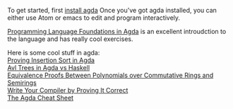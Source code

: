 To get started, first [install agda](https://agda.readthedocs.io/en/v2.6.1/getting-started/installation.html)
Once you've got agda installed, you can either use Atom or emacs to edit and program interactively.

[Programming Language Foundations in Agda](https://plfa.github.io/) is an excellent introudction to the language and has really cool exercises.

Here is some cool stuff in agda:\
[Proving Insertion Sort in Agda](https://wenkokke.github.io/2016/insertion-sort-in-agda/)\
[Avl Trees in Agda vs Haskell](https://doisinkidney.com/posts/2018-07-30-verified-avl.html)\
[Equivalence Proofs Between Polynomials over Commutative Rings and Semirings](https://wenkokke.github.io/2016/insertion-sort-in-agda/)\
[Write Your Compiler by Proving It Correct](http://liamoc.net/posts/2015-08-23-verified-compiler.html)\
[The Agda Cheat Sheet](https://github.com/alhassy/AgdaCheatSheet)
